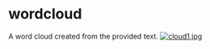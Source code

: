 # wordcloud
A word cloud created from the provided text.
[![cloud1.jpg](https://i.postimg.cc/xC88fqkm/cloud1.jpg)](https://postimg.cc/wyKgFqQx)
